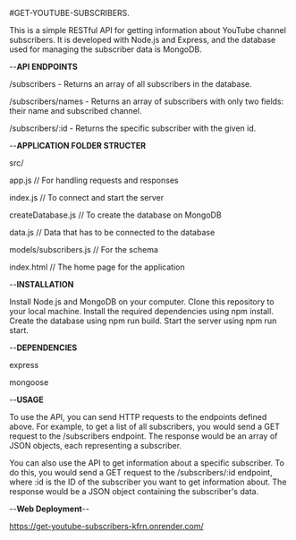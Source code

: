 #GET-YOUTUBE-SUBSCRIBERS.

This is a simple RESTful API for getting information about YouTube channel subscribers. It is developed with Node.js and Express, and the database used for managing the subscriber data is MongoDB.

--**API ENDPOINTS**

/subscribers - Returns an array of all subscribers in the database.

/subscribers/names - Returns an array of subscribers with only two fields: their name and subscribed channel.

/subscribers/:id - Returns the specific subscriber with the given id.

--**APPLICATION FOLDER STRUCTER**

src/

app.js // For handling requests and responses

index.js // To connect and start the server

createDatabase.js // To create the database on MongoDB

data.js // Data that has to be connected to the database

models/subscribers.js // For the schema

index.html // The home page for the application

--**INSTALLATION**

Install Node.js and MongoDB on your computer.
Clone this repository to your local machine.
Install the required dependencies using npm install.
Create the database using npm run build.
Start the server using npm run start.

--**DEPENDENCIES**

express

mongoose

--**USAGE**

To use the API, you can send HTTP requests to the endpoints defined above. For example, to get a list of all subscribers, you would send a GET request to the /subscribers endpoint. The response would be an array of JSON objects, each representing a subscriber.

You can also use the API to get information about a specific subscriber. To do this, you would send a GET request to the /subscribers/:id endpoint, where :id is the ID of the subscriber you want to get information about. The response would be a JSON object containing the subscriber's data.

--**Web Deployment**--

https://get-youtube-subscribers-kfrn.onrender.com/
